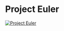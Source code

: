 # Project Euler

[![Project Euler](https://projecteuler.net/profile/sciencefidelity.png)](https://projecteuler.net/)
